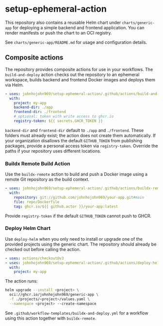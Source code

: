 # setup-ephemeral-action

This repository also contains a reusable Helm chart under `charts/generic-app` for deploying a simple backend and frontend application. You can render manifests or push the chart to an OCI registry.

See `charts/generic-app/README.md` for usage and configuration details.

## Composite actions

The repository provides composite actions for use in your workflows. The
`build-and-deploy` action checks out the repository to an ephemeral workspace,
builds backend and frontend Docker images and deploys them via Helm.

```yaml
- uses: johnhojohn969/setup-ephemeral-action/.github/actions/build-and-deploy@main
  with:
    project: my-app
    backend-dir: ./app
    frontend-dir: ./frontend
    # optional: token with write access to ghcr.io
    registry-token: ${{ secrets.GHCR_TOKEN }}
```

`backend-dir` and `frontend-dir` default to `./app` and `./frontend`.
These folders must already exist; the action does not create them automatically.
If your organization disallows the default `GITHUB_TOKEN` from publishing
packages, provide a personal access token via `registry-token`.
Override the paths if your repository uses different locations.

### Buildx Remote Build Action

Use the `buildx-remote` action to build and push a Docker image using a remote Git repository as the build context.

```yaml
- uses: johnhojohn969/setup-ephemeral-action/.github/actions/buildx-remote@main
  with:
    repository: git://github.com/johnhojohn969/your-app.git#main
    file: repo/Dockerfile
    tag: ghcr.io/${{ github.actor }}/your-app:latest
```

Provide `registry-token` if the default `GITHUB_TOKEN` cannot push to GHCR.

### Deploy Helm Chart

Use `deploy-helm` when you only need to install or upgrade one of the provided projects using the generic chart. The repository should already be checked out before calling the action.

```yaml
- uses: actions/checkout@v3
- uses: johnhojohn969/setup-ephemeral-action/.github/actions/deploy-helm@main
  with:
    project: my-app
```

The action runs:

```bash
helm upgrade --install <project> \
  oci://ghcr.io/johnhojohn969/generic-app \
  -f ./projects/<project>/values.yaml \
  --namespace <project> --create-namespace
```

See `.github/workflow-templates/buildx-and-deploy.yml` for a workflow using this action together with `buildx-remote`.
